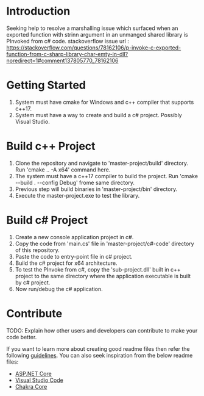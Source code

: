 # Introduction 
Seeking help to resolve a marshalling issue which surfaced when an exported function with strinn argument in an unmanged shared library is PInvoked from c# code.
stackoverflow issue url : https://stackoverflow.com/questions/78162106/p-invoke-c-exported-function-from-c-sharp-library-char-emty-in-dll?noredirect=1#comment137805770_78162106

# Getting Started
1. System must have cmake for Windows and c++ compiler that supports c++17.
2. System must have a way to create and build a c# project. Possibly Visual Studio.

# Build c++ Project
1. Clone the repository and navigate to 'master-project/build' directory. Run 'cmake .. -A x64' command here.
2. The system must have a c++17 compiler to build the project. Run 'cmake --build . --config Debug' frome same directory.
3. Previous step will build binaries in 'master-project/bin' directory.
4. Execute the master-project.exe to test the library.

# Build c# Project
1. Create a new console application project in c#. 
2. Copy the code from 'main.cs' file in 'master-project/c#-code' directory of this repository.
3. Paste the code to entry-point file in c# project.
4. Build the c# project for x64 architecture.
5. To test the PInvoke from c#, copy the 'sub-project.dll' built in c++ project to the same directory where the application executable is built by c# project.
6. Now run/debug the c# application.

# Contribute
TODO: Explain how other users and developers can contribute to make your code better. 

If you want to learn more about creating good readme files then refer the following [guidelines](https://docs.microsoft.com/en-us/azure/devops/repos/git/create-a-readme?view=azure-devops). You can also seek inspiration from the below readme files:
- [ASP.NET Core](https://github.com/aspnet/Home)
- [Visual Studio Code](https://github.com/Microsoft/vscode)
- [Chakra Core](https://github.com/Microsoft/ChakraCore)
